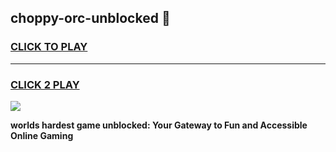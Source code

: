 
## choppy-orc-unblocked 👋
<h3>
<a href="https://premium.freeplayer.one?title=choppy-orc-unblocked&ref=14F">CLICK TO PLAY</a></h3>
<hr>

<h3>
<a href="https://premium.freeplayer.one?title=choppy-orc-unblocked&ref=14F">CLICK 2 PLAY</a>
  
</h3>

<a href="https://premium.freeplayer.one?title=choppy-orc-unblocked&ref=12F/"><img src="https://clearcache.store/games.png"></a>


**worlds hardest game unblocked: Your Gateway to Fun and Accessible Online Gaming**
